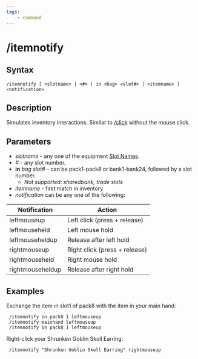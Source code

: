 ```yaml
---
tags:
    - command
---
```

# /itemnotify

## Syntax

```eqcommand
/itemnotify [ <slotname> | <#> | in <bag> <slot#> | <itemname> ] <notification>
```

## Description

Simulates inventory interactions. Similar to [/click](click.md) without the mouse click.

## Parameters

* _slotname_ - any one of the equipment [Slot Names](../../reference/general/slot-names.md).
* _#_ - any slot number.
* **in** _bag_ _slot#_ - can be pack1-pack8 or bank1-bank24, followed by a slot number.
    - *Not supported: sharedbank, trade slots*
* _itemname_ - first match in inventory
* _notification_ can be any one of the following:

| Notification        | Action                              |
|---------------------|-------------------------------------|
| leftmouseup         | Left click (press + release)        |
| leftmouseheld       | Left mouse hold                     |
| leftmouseheldup     | Release after left hold             |
| rightmouseup        | Right click (press + release)       |
| rightmouseheld      | Right mouse hold                    |
| rightmouseheldup    | Release after right hold  

## Examples

Exchange the item in slot1 of pack8 with the item in your main hand:

```text
 /itemnotify in pack8 1 leftmouseup
 /itemnotify mainhand leftmouseup
 /itemnotify in pack8 1 leftmouseup
```

Right-click your Shrunken Goblin Skull Earring:

```text
 /itemnotify "Shrunken Goblin Skull Earring" rightmouseup
```
